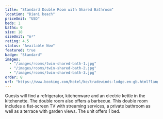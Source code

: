 ```yaml
---
title: "Standard Double Room with Shared Bathroom"
location: "Diani beach"
priceUnit: "USD"
beds: 1
baths: 0
size: 18
sizeUnit: "m²"
rating: 4.5
status: "Available Now"
featured: true
badge: "Standard"
images:
  - "/images/rooms/twin-shared-bath-1.jpg"
  - "/images/rooms/twin-shared-bath-2.jpg"
  - "/images/rooms/twin-shared-bath-3.jpg"
order: 8
url: "https://www.booking.com/hotel/ke/tradewinds-lodge.en-gb.html?lang=en-gb&soz=1&lang_changed=1&activeTab=main#RD317675006"
---
```


Guests will find a refrigerator, kitchenware and an electric kettle in the kitchenette. The double room also offers a barbecue. This double room includes a flat-screen TV with streaming services, a private bathroom as well as a terrace with garden views. The unit offers 1 bed.